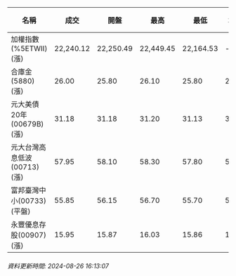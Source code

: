 | 名稱 | 成交 | 開盤 | 最高 | 最低 | 均價 | 成交金額(億) | 昨收 | 漲跌幅 | 漲跌 | 總量 | 昨量 | 振幅 |
| -------- | -------- | -------- | -------- |-------- | -------- | -------- |-------- |-------- |-------- | -------- | -------- |-------- |
|加權指數(%5ETWII) (漲)|22,240.12|22,250.49|22,449.45|22,164.53|-|3,470.71|22,158.05|0.37%|82.07|9,248,751|0|1.29%|
|合庫金(5880) (漲)|26.00|25.80|26.10|25.80|25.98|2.44|25.95|0.19%|0.05|9,392|6,010|1.16%|
|元大美債20年(00679B) (漲)|31.18|31.18|31.20|31.13|31.16|20.61|31.13|0.16%|0.05|66,138|69,548|0.22%|
|元大台灣高息低波(00713) (漲)|57.95|58.10|58.30|57.80|58.06|5.95|57.90|0.09%|0.05|10,249|5,499|0.86%|
|富邦臺灣中小(00733) (平盤)|55.85|56.15|56.70|55.70|56.27|0.681|55.85|0.00%|0.00|1,211|1,173|1.79%|
|永豐優息存股(00907) (漲)|15.95|15.87|16.03|15.86|15.99|0.896|15.84|0.69%|0.11|5,603|6,122|1.07%|
###### 資料更新時間: 2024-08-26 16:13:07